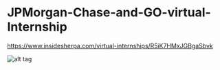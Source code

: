 # JPMorgan-Chase-and-GO-virtual-Internship
https://www.insidesherpa.com/virtual-internships/R5iK7HMxJGBgaSbvk

![alt tag](https://github.com/VikasRathore162/JPMorgan-Chase-and-GO-virtual-Internship/blob/master/Screenshot%(9).png)
